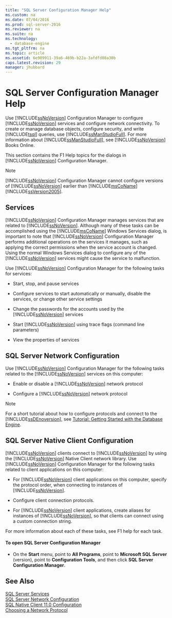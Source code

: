 ```yaml
---
title: "SQL Server Configuration Manager Help"
ms.custom: na
ms.date: 07/04/2016
ms.prod: sql-server-2016
ms.reviewer: na
ms.suite: na
ms.technology: 
  - database-engine
ms.tgt_pltfrm: na
ms.topic: article
ms.assetid: 6e909911-39a6-469b-b22a-3afdfd08a30b
caps.latest.revision: 29
manager: jhubbard
---
```

# SQL Server Configuration Manager Help
Use [!INCLUDE[ssNoVersion](../../Topics/TopicNameContainA/includes/ssNoVersion_md.md)] Configuration Manager to configure [!INCLUDE[ssNoVersion](../../Topics/TopicNameContainA/includes/ssNoVersion_md.md)] services and configure network connectivity. To create or manage database objects, configure security, and write [!INCLUDE[tsql](../../Topics/TopicNameContainA/includes/tsql_md.md)] queries, use [!INCLUDE[ssManStudioFull](../../Topics/TopicNameContainA/includes/ssManStudioFull_md.md)]. For more information about [!INCLUDE[ssManStudioFull](../../Topics/TopicNameContainA/includes/ssManStudioFull_md.md)], see [!INCLUDE[ssNoVersion](../../Topics/TopicNameContainA/includes/ssNoVersion_md.md)] Books Online.  
  
 This section contains the F1 Help topics for the dialogs in [!INCLUDE[ssNoVersion](../../Topics/TopicNameContainA/includes/ssNoVersion_md.md)] Configuration Manager.  
  
> [!NOTE]  
>  [!INCLUDE[ssNoVersion](../../Topics/TopicNameContainA/includes/ssNoVersion_md.md)] Configuration Manager cannot configure versions of [!INCLUDE[ssNoVersion](../../Topics/TopicNameContainA/includes/ssNoVersion_md.md)] earlier than [!INCLUDE[msCoName](../../Topics/TopicNameContainA/includes/msCoName_md.md)][!INCLUDE[ssVersion2005](../../Topics/TopicNameContainA/includes/ssVersion2005_md.md)].  
  
## Services  
 [!INCLUDE[ssNoVersion](../../Topics/TopicNameContainA/includes/ssNoVersion_md.md)] Configuration Manager manages services that are related to [!INCLUDE[ssNoVersion](../../Topics/TopicNameContainA/includes/ssNoVersion_md.md)]. Although many of these tasks can be accomplished using the [!INCLUDE[msCoName](../../Topics/TopicNameContainA/includes/msCoName_md.md)] Windows Services dialog, is important to note that [!INCLUDE[ssNoVersion](../../Topics/TopicNameContainA/includes/ssNoVersion_md.md)] Configuration Manager performs additional operations on the services it manages, such as applying the correct permissions when the service account is changed. Using the normal Windows Services dialog to configure any of the [!INCLUDE[ssNoVersion](../../Topics/TopicNameContainA/includes/ssNoVersion_md.md)] services might cause the service to malfunction.  
  
 Use [!INCLUDE[ssNoVersion](../../Topics/TopicNameContainA/includes/ssNoVersion_md.md)] Configuration Manager for the following tasks for services:  
  
-   Start, stop, and pause services  
  
-   Configure services to start automatically or manually, disable the services, or change other service settings  
  
-   Change the passwords for the accounts used by the [!INCLUDE[ssNoVersion](../../Topics/TopicNameContainA/includes/ssNoVersion_md.md)] services  
  
-   Start [!INCLUDE[ssNoVersion](../../Topics/TopicNameContainA/includes/ssNoVersion_md.md)] using trace flags (command line parameters)  
  
-   View the properties of services  
  
## SQL Server Network Configuration  
 Use [!INCLUDE[ssNoVersion](../../Topics/TopicNameContainA/includes/ssNoVersion_md.md)] Configuration Manager for the following tasks related to the [!INCLUDE[ssNoVersion](../../Topics/TopicNameContainA/includes/ssNoVersion_md.md)] services on this computer:  
  
-   Enable or disable a [!INCLUDE[ssNoVersion](../../Topics/TopicNameContainA/includes/ssNoVersion_md.md)] network protocol  
  
-   Configure a [!INCLUDE[ssNoVersion](../../Topics/TopicNameContainA/includes/ssNoVersion_md.md)] network protocol  
  
> [!NOTE]  
>  For a short tutorial about how to configure protocols and connect to the [!INCLUDE[ssDEnoversion](../../Topics/TopicNameContainA/includes/ssDEnoversion_md.md)], see [Tutorial: Getting Started with the Database Engine](assetId:///655e709b-346b-469c-bddc-a5a0238d07e0).  
  
## SQL Server Native Client Configuration  
 [!INCLUDE[ssNoVersion](../../Topics/TopicNameContainA/includes/ssNoVersion_md.md)] clients connect to [!INCLUDE[ssNoVersion](../../Topics/TopicNameContainA/includes/ssNoVersion_md.md)] by using the [!INCLUDE[ssNoVersion](../../Topics/TopicNameContainA/includes/ssNoVersion_md.md)] Native Client network library. Use [!INCLUDE[ssNoVersion](../../Topics/TopicNameContainA/includes/ssNoVersion_md.md)] Configuration Manager for the following tasks related to client applications on this computer:  
  
-   For [!INCLUDE[ssNoVersion](../../Topics/TopicNameContainA/includes/ssNoVersion_md.md)] client applications on this computer, specify the protocol order, when connecting to instances of [!INCLUDE[ssNoVersion](../../Topics/TopicNameContainA/includes/ssNoVersion_md.md)].  
  
-   Configure client connection protocols.  
  
-   For [!INCLUDE[ssNoVersion](../../Topics/TopicNameContainA/includes/ssNoVersion_md.md)] client applications, create aliases for instances of [!INCLUDE[ssNoVersion](../../Topics/TopicNameContainA/includes/ssNoVersion_md.md)], so that clients can connect using a custom connection string.  
  
 For more information about each of these tasks, see F1 help for each task.  
  
#### To open SQL Server Configuration Manager  
  
-   On the **Start** menu, point to **All Programs**, point to **Microsoft SQL Server** (version), point to **Configuration Tools**, and then click **SQL Server Configuration Manager**.  
  
## See Also  
 [SQL Server Services](../../Topics/TopicNameNotContainA/SQL-Server-Services.md)   
 [SQL Server Network Configuration](../../Topics/TopicNameNotContainA/SQL-Server-Network-Configuration.md)   
 [SQL Native Client 11.0 Configuration](../../Topics/TopicNameNotContainA/SQL-Native-Client-11.0-Configuration.md)   
 [Choosing a Network Protocol](assetId:///6565fb7d-b076-4447-be90-e10d0dec359a)